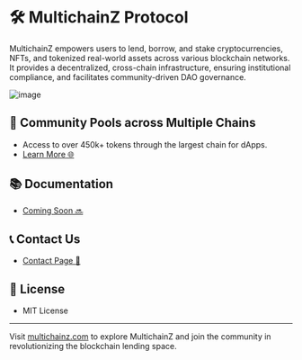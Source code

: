 # 🛠 MultichainZ Protocol

MultichainZ empowers users to lend, borrow, and stake cryptocurrencies, NFTs, and tokenized real-world assets across various blockchain networks. It provides a decentralized, cross-chain infrastructure, ensuring institutional compliance, and facilitates community-driven DAO governance.




![image](https://github.com/Multichain-Z/.github/assets/27554225/7c666e67-a8c5-46e8-ba95-246100c0f162)

                                                                          
                                                                          


## 🔄 Community Pools across Multiple Chains

- Access to over 450k+ tokens through the largest chain for dApps.
- [Learn More 🌐](https://etherscan.io)

## 📚 Documentation

- [Coming Soon 🔜](https://multichainz.com)

## 📞 Contact Us

- [Contact Page 📮](https://multichainz.com/contact)

## 📜 License

- MIT License

---

Visit [multichainz.com](https://multichainz.com) to explore MultichainZ and join the community in revolutionizing the blockchain lending space.


<!--

**Here are some ideas to get you started:**

🙋‍♀️ A short introduction - what is your organization all about?
🌈 Contribution guidelines - how can the community get involved?
👩‍💻 Useful resources - where can the community find your docs? Is there anything else the community should know?
🍿 Fun facts - what does your team eat for breakfast?
🧙 Remember, you can do mighty things with the power of [Markdown](https://docs.github.com/github/writing-on-github/getting-started-with-writing-and-formatting-on-github/basic-writing-and-formatting-syntax)
-->
